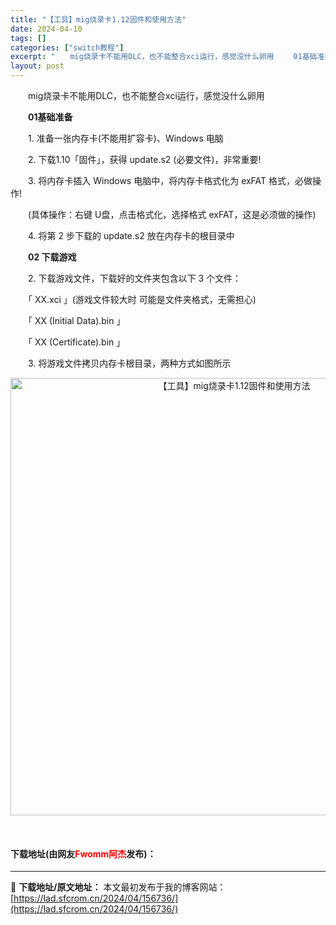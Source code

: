 ```yaml
---
title: "【工具】mig烧录卡1.12固件和使用方法"
date: 2024-04-10
tags: []
categories: ["switch教程"]
excerpt: "　　mig烧录卡不能用DLC，也不能整合xci运行，感觉没什么卵用 　　01基础准备 　　1. 准备一张内存卡(不能用扩容卡)、Windows 电脑 　　2. 下载1.10「固件」，获得 update.s2 (必要文件)，非常重要! 　　3. 将内存卡插入 Windows 电脑中，将内存卡格式化为 &hellip;"
layout: post
---
```


 <p>　　mig烧录卡不能用DLC，也不能整合xci运行，感觉没什么卵用</p> <p><strong>　　01基础准备</strong></p> <p>　　1. 准备一张内存卡(不能用扩容卡)、Windows 电脑</p> <p>　　2. 下载1.10「固件」，获得 update.s2 (必要文件)，非常重要!</p> <p>　　3. 将内存卡插入 Windows 电脑中，将内存卡格式化为 exFAT 格式，必做操作!</p> <p>　　(具体操作：右键 U盘，点击格式化，选择格式 exFAT，这是必须做的操作)</p> <p>　　4. 将第 2 步下载的 update.s2 放在内存卡的根目录中</p> <p><strong>　　02 下载游戏</strong></p> <p>　　2. 下载游戏文件，下载好的文件夹包含以下 3 个文件：</p> <p>　　「 XX.xci 」(游戏文件较大时 可能是文件夹格式，无需担心)</p> <p>　　「 XX (Initial Data).bin 」</p> <p>　　「 XX (Certificate).bin 」</p> <p>　　3. 将游戏文件拷贝内存卡根目录，两种方式如图所示</p> <div> <p align="center"><img align="" border="0" src="https://lad.sfcrom.cn/wp-content/uploads/2024/04/20240410_6616335bad629.webp" width="700" alt="【工具】mig烧录卡1.12固件和使用方法" /></p></div> <p>&nbsp;</p> <p><h4>下载地址(由网友<font color="red">Fwomm阿杰</font>发布)：</h4></p> 

---
📖 **下载地址/原文地址：** 本文最初发布于我的博客网站：[https://lad.sfcrom.cn/2024/04/156736/](https://lad.sfcrom.cn/2024/04/156736/)
